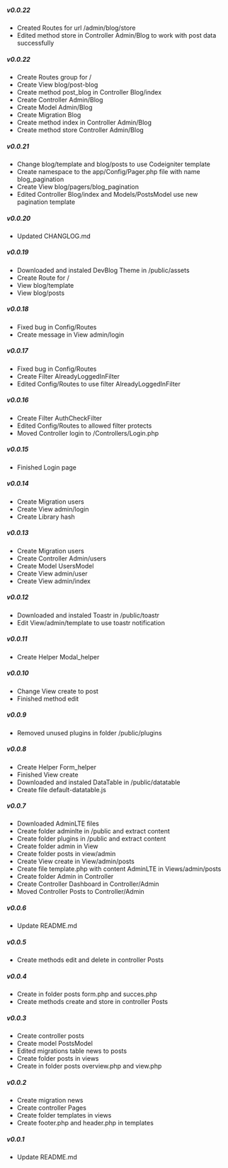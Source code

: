 ##### v0.0.22
- Created Routes for url /admin/blog/store
- Edited method store in Controller Admin/Blog to work with post data successfully
##### v0.0.22
- Create Routes group for /
- Create View blog/post-blog
- Create method post_blog in Controller Blog/index
- Create Controller Admin/Blog
- Create Model Admin/Blog
- Create Migration Blog
- Create method index in Controller Admin/Blog
- Create method store Controller Admin/Blog
##### v0.0.21
- Change blog/template and blog/posts to use Codeigniter template
- Create namespace to the app/Config/Pager.php file with name blog_pagination
- Create View blog/pagers/blog_pagination
- Edited Controller Blog/index and Models/PostsModel use new pagination template
##### v0.0.20
- Updated CHANGLOG.md
##### v0.0.19
- Downloaded and instaled DevBlog Theme in /public/assets
- Create Route for /
- View blog/template
- View blog/posts
##### v0.0.18
- Fixed bug in Config/Routes
- Create message in View admin/login
##### v0.0.17
- Fixed bug in Config/Routes
- Create Filter AlreadyLoggedInFilter
- Edited Config/Routes to use filter AlreadyLoggedInFilter
##### v0.0.16
- Create Filter AuthCheckFilter
- Edited Config/Routes to allowed filter protects
- Moved Controller login to /Controllers/Login.php
##### v0.0.15
- Finished Login page
##### v0.0.14
- Create Migration users
- Create View admin/login
- Create Library hash
##### v0.0.13
- Create Migration users
- Create Controller Admin/users
- Create Model UsersModel
- Create View admin/user
- Create View admin/index
##### v0.0.12
- Downloaded and instaled Toastr in /public/toastr
- Edit View/admin/template to use toastr notification
##### v0.0.11
- Create Helper Modal_helper
##### v0.0.10
- Change View create to post
- Finished method edit
##### v0.0.9
- Removed unused plugins in folder /public/plugins
##### v0.0.8
- Create Helper Form_helper
- Finished View create
- Downloaded and instaled DataTable in /public/datatable
- Create file default-datatable.js
##### v0.0.7
- Downloaded AdminLTE files
- Create folder adminlte in /public and extract content
- Create folder plugins in /public and extract content
- Create folder admin in View
- Create folder posts in view/admin
- Create View create in View/admin/posts
- Create file template.php with content AdminLTE in Views/admin/posts
- Create folder Admin in Controller
- Create Controller Dashboard in Controller/Admin
- Moved Controller Posts to Controller/Admin
##### v0.0.6
- Update README.md
##### v0.0.5
- Create methods edit and delete in controller Posts
##### v0.0.4
- Create in folder posts form.php and succes.php
- Create methods create and store in controller Posts
##### v0.0.3
- Create controller posts
- Create model PostsModel
- Edited migrations table news to posts
- Create folder posts in views
- Create in folder posts overview.php and view.php
##### v0.0.2
- Create migration news
- Create controller Pages
- Create folder templates in views
- Create footer.php and header.php in templates
##### v0.0.1
- Update README.md